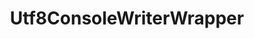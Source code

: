 ---
title: Utf8ConsoleWriterWrapper
documentation_of: ./Utf8ConsoleWriterWrapper.cs
display: no-index
---